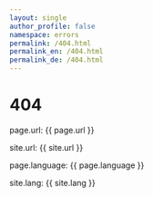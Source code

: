 ```yaml
---
layout: single
author_profile: false
namespace: errors
permalink: /404.html
permalink_en: /404.html
permalink_de: /404.html
---
```


# 404

page.url: {{ page.url }}

site.url: {{ site.url }}

page.language: {{ page.language }}

site.lang: {{ site.lang }}
